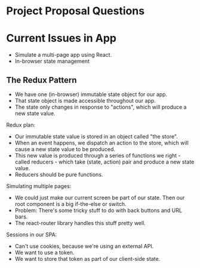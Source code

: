 
# Project Proposal Questions


# Current Issues in App

 - Simulate a multi-page app using React.
 - In-browser state management

## The Redux Pattern

 - We have one (in-browser) immutable state 
   object for our app.
 - That state object is made accessible
   throughout our app.
 - The state only changes in response to
   "actions", which will produce a new
   state value.

Redux plan:

 - Our immutable state value is stored in an 
   object called "the store".
 - When an event happens, we dispatch an action
   to the store, which will cause a new state
   value to be produced.
 - This new value is produced through a series
   of functions we right - called reducers - which
   take (state, action) pair and produce a new
   state value.
 - Reducers should be pure functions.

Simulating multiple pages:

 - We could just make our current screen
   be part of our state. Then our root component
   is a big if-the-else or switch.
 - Problem: There's some tricky stuff to do with
   back buttons and URL bars.
 - The react-router library handles this stuff
   pretty well.
   
Sessions in our SPA:

 - Can't use cookies, because we're using an external
   API.
 - We want to use a token.
 - We want to store that token as part of our client-side
   state.
